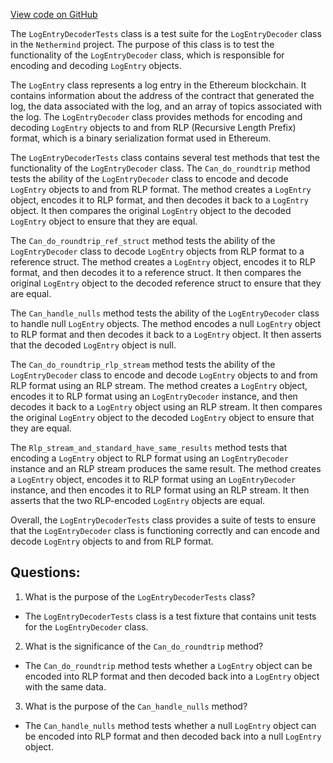 [View code on GitHub](https://github.com/nethermindeth/nethermind/Nethermind.Core.Test/Encoding/LogEntryDecoderTests.cs)

The `LogEntryDecoderTests` class is a test suite for the `LogEntryDecoder` class in the `Nethermind` project. The purpose of this class is to test the functionality of the `LogEntryDecoder` class, which is responsible for encoding and decoding `LogEntry` objects. 

The `LogEntry` class represents a log entry in the Ethereum blockchain. It contains information about the address of the contract that generated the log, the data associated with the log, and an array of topics associated with the log. The `LogEntryDecoder` class provides methods for encoding and decoding `LogEntry` objects to and from RLP (Recursive Length Prefix) format, which is a binary serialization format used in Ethereum.

The `LogEntryDecoderTests` class contains several test methods that test the functionality of the `LogEntryDecoder` class. The `Can_do_roundtrip` method tests the ability of the `LogEntryDecoder` class to encode and decode `LogEntry` objects to and from RLP format. The method creates a `LogEntry` object, encodes it to RLP format, and then decodes it back to a `LogEntry` object. It then compares the original `LogEntry` object to the decoded `LogEntry` object to ensure that they are equal.

The `Can_do_roundtrip_ref_struct` method tests the ability of the `LogEntryDecoder` class to decode `LogEntry` objects from RLP format to a reference struct. The method creates a `LogEntry` object, encodes it to RLP format, and then decodes it to a reference struct. It then compares the original `LogEntry` object to the decoded reference struct to ensure that they are equal.

The `Can_handle_nulls` method tests the ability of the `LogEntryDecoder` class to handle null `LogEntry` objects. The method encodes a null `LogEntry` object to RLP format and then decodes it back to a `LogEntry` object. It then asserts that the decoded `LogEntry` object is null.

The `Can_do_roundtrip_rlp_stream` method tests the ability of the `LogEntryDecoder` class to encode and decode `LogEntry` objects to and from RLP format using an RLP stream. The method creates a `LogEntry` object, encodes it to RLP format using an `LogEntryDecoder` instance, and then decodes it back to a `LogEntry` object using an RLP stream. It then compares the original `LogEntry` object to the decoded `LogEntry` object to ensure that they are equal.

The `Rlp_stream_and_standard_have_same_results` method tests that encoding a `LogEntry` object to RLP format using an `LogEntryDecoder` instance and an RLP stream produces the same result. The method creates a `LogEntry` object, encodes it to RLP format using an `LogEntryDecoder` instance, and then encodes it to RLP format using an RLP stream. It then asserts that the two RLP-encoded `LogEntry` objects are equal.

Overall, the `LogEntryDecoderTests` class provides a suite of tests to ensure that the `LogEntryDecoder` class is functioning correctly and can encode and decode `LogEntry` objects to and from RLP format.
## Questions: 
 1. What is the purpose of the `LogEntryDecoderTests` class?
- The `LogEntryDecoderTests` class is a test fixture that contains unit tests for the `LogEntryDecoder` class.

2. What is the significance of the `Can_do_roundtrip` method?
- The `Can_do_roundtrip` method tests whether a `LogEntry` object can be encoded into RLP format and then decoded back into a `LogEntry` object with the same data.

3. What is the purpose of the `Can_handle_nulls` method?
- The `Can_handle_nulls` method tests whether a null `LogEntry` object can be encoded into RLP format and then decoded back into a null `LogEntry` object.